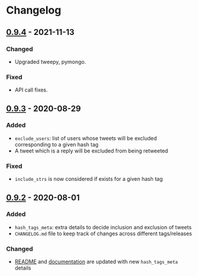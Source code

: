 # Changelog

## [0.9.4] - 2021-11-13

### Changed

- Upgraded tweepy, pymongo.

### Fixed

- API call fixes.

## [0.9.3] - 2020-08-29

### Added

- `exclude_users`: list of users whose tweets will be excluded corresponding to a given hash tag 
- A tweet which is a reply will be excluded from being retweeted

### Fixed

- `include_strs` is now considered if exists for a given hash tag

## [0.9.2] - 2020-08-01

### Added

- `hash_tags_meta`: extra details to decide inclusion and exclusion of tweets
- `CHANGELOG.md` file to keep track of changes across different tags/releases

### Changed

- [README] and [documentation] are updated with new `hash_tags_meta` details

[0.9.4]: https://github.com/acrlakshman/twitter-bot-computational-fluids/compare/v0.9.3...v0.9.4
[0.9.3]: https://github.com/acrlakshman/twitter-bot-computational-fluids/compare/v0.9.2...v0.9.3
[0.9.2]: https://github.com/acrlakshman/twitter-bot-computational-fluids/compare/v0.9.1...v0.9.2
[documentation]: https://acrlakshman.github.io/twitter-bot-computational-fluids/
[README]: https://github.com/acrlakshman/twitter-bot-computational-fluids/blob/master/README.md
